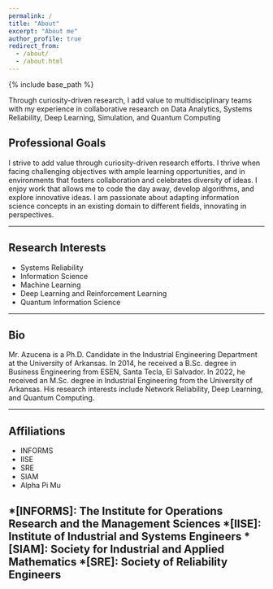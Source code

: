 ```yaml
---
permalink: /
title: "About"
excerpt: "About me"
author_profile: true
redirect_from: 
  - /about/
  - /about.html
---
```

{% include base_path %}

Through curiosity-driven research, I add value to multidisciplinary teams with my experience in collaborative research on Data Analytics, Systems Reliability, Deep Learning, Simulation, and Quantum Computing 

## Professional Goals
I strive to add value through curiosity-driven research efforts. I thrive when facing challenging objectives with ample learning opportunities, and in environments that fosters collaboration and celebrates diversity of ideas. I enjoy work that allows me to code the day away, develop algorithms, and explore innovative ideas. I am passionate about adapting information science concepts in an existing domain to different fields, innovating in perspectives.

------

## Research Interests
- Systems Reliability
- Information Science
- Machine Learning
- Deep Learning and Reinforcement Learning
- Quantum Information Science

------


## Bio


Mr. Azucena is a Ph.D. Candidate in the Industrial Engineering Department at the University of Arkansas. In 2014, he received a B.Sc. degree in Business Engineering from ESEN, Santa Tecla, El Salvador. In 2022, he received an M.Sc. degree in Industrial Engineering from the University of Arkansas. His research interests include Network Reliability, Deep Learning, and Quantum Computing.

<!--
### Short Version
### Long Version

Mr. Azucena is a Ph.D. student in the Industrial Engineering Department at the University of Arkansas. In 2014, he received a B.S. degree in Business Engineering from ESEN, Santa Tecla, El Salvador. His research interests include Network Reliability, Deep Learning, and Deep Reinforcement Learning.
-->
------

## Affiliations
- INFORMS
- IISE
- SRE
- SIAM
- Alpha Pi Mu

*[INFORMS]: The Institute for Operations Research and the Management Sciences
*[IISE]: Institute of Industrial and Systems Engineers
*[SIAM]: Society for Industrial and Applied Mathematics
*[SRE]: Society of Reliability Engineers
------

<!--
## Personal Life

Lidia Vasquez is my wifey and I'm grateful for having her in my life

------
-->
